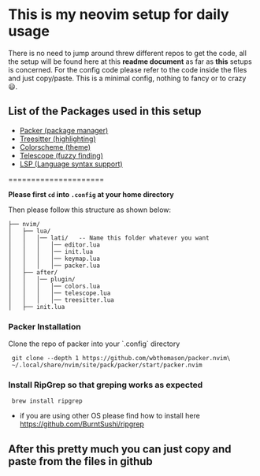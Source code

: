 <h1>This is my neovim setup for daily usage</h1>

<p>
  There is no need to jump around threw different repos to get the code, all the setup will be found here at this <b>readme document</b> as far as <b>this</b> setups is concerned.
  For the config code please refer to the code inside the files and just copy/paste.
  This is a minimal config, nothing to fancy or to crazy 😃.
</p>

## List of the Packages used in this setup

- [Packer (package manager)](https://github.com/wbthomason/packer.nvim)
- [Treesitter (highlighting)](https://github.com/nvim-treesitter/nvim-treesitter)
- [Colorscheme (theme)](https://github.com/rose-pine/neovim)
- [Telescope (fuzzy finding)](https://github.com/nvim-telescope/telescope.nvim)
- [LSP (Language syntax support)](https://github.com/VonHeikemen/lsp-zero.nvim)

=====================

**Please first `cd` into `.config` at your home directory**

Then please follow this structure as shown below:
```
├── nvim/
│   ├── lua/
│   │   │── lati/   -- Name this folder whatever you want
│   │   │   │── editor.lua
│   │   │   │── init.lua
│   │   │   │── keymap.lua
│   │   │   │── packer.lua
│   ├── after/
│   │   │── plugin/
│   │   │   │── colors.lua
│   │   │   │── telescope.lua
│   │   │   │── treesitter.lua
│   ├── init.lua
```

### Packer Installation

<p>Clone the repo of packer into your `.config` directory</p>

```
 git clone --depth 1 https://github.com/wbthomason/packer.nvim\
 ~/.local/share/nvim/site/pack/packer/start/packer.nvim
```

### Install RipGrep so that greping works as expected

```
 brew install ripgrep
```

- if you are using other OS please find how to install here 
  https://github.com/BurntSushi/ripgrep

## After this pretty much you can just copy and paste from the files in github 
